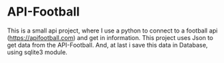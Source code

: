 # API-Football
This is a small api project, where I use a python to connect to a football api (https://apifootball.com) and get in information.
This project uses Json to get data from the API-Football.
And, at last i save this data in Database, using sqlite3 module.



